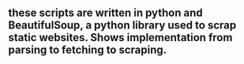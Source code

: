 ## these scripts are written in python and BeautifulSoup, a python library used to scrap static websites. Shows implementation from parsing to fetching to scraping.

